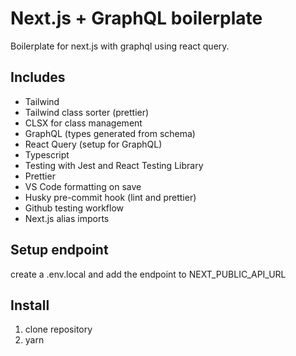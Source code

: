 # Next.js + GraphQL boilerplate

Boilerplate for next.js with graphql using react query.


## Includes
- Tailwind
- Tailwind class sorter (prettier)
- CLSX for class management
- GraphQL (types generated from schema)
- React Query (setup for GraphQL)
- Typescript
- Testing with Jest and React Testing Library
- Prettier
- VS Code formatting on save
- Husky pre-commit hook (lint and prettier)
- Github testing workflow
- Next.js alias imports

## Setup endpoint
create a .env.local and add the endpoint to NEXT_PUBLIC_API_URL

## Install
1. clone repository
2. yarn